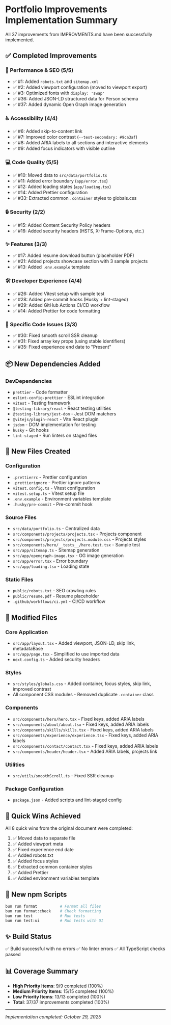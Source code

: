 # Portfolio Improvements Implementation Summary

All 37 improvements from IMPROVMENTS.md have been successfully implemented.

## ✅ Completed Improvements

### 🚀 Performance & SEO (5/5)

- ✅ #1: Added `robots.txt` and `sitemap.xml`
- ✅ #2: Added viewport configuration (moved to viewport export)
- ✅ #3: Optimized fonts with `display: 'swap'`
- ✅ #36: Added JSON-LD structured data for Person schema
- ✅ #37: Added dynamic Open Graph image generation

### ♿ Accessibility (4/4)

- ✅ #6: Added skip-to-content link
- ✅ #7: Improved color contrast (`--text-secondary: #9ca3af`)
- ✅ #8: Added ARIA labels to all sections and interactive elements
- ✅ #9: Added focus indicators with visible outline

### 💻 Code Quality (5/5)

- ✅ #10: Moved data to `src/data/portfolio.ts`
- ✅ #11: Added error boundary (`app/error.tsx`)
- ✅ #12: Added loading states (`app/loading.tsx`)
- ✅ #14: Added Prettier configuration
- ✅ #33: Extracted common `.container` styles to globals.css

### 🔒 Security (2/2)

- ✅ #15: Added Content Security Policy headers
- ✅ #16: Added security headers (HSTS, X-Frame-Options, etc.)

### ✨ Features (3/3)

- ✅ #17: Added resume download button (placeholder PDF)
- ✅ #21: Added projects showcase section with 3 sample projects
- ✅ #13: Added `.env.example` template

### 🛠️ Developer Experience (4/4)

- ✅ #26: Added Vitest setup with sample test
- ✅ #28: Added pre-commit hooks (Husky + lint-staged)
- ✅ #29: Added GitHub Actions CI/CD workflow
- ✅ #14: Added Prettier for code formatting

### 🐛 Specific Code Issues (3/3)

- ✅ #30: Fixed smooth scroll SSR cleanup
- ✅ #31: Fixed array key props (using stable identifiers)
- ✅ #35: Fixed experience end date to "Present"

## 📦 New Dependencies Added

### DevDependencies

- `prettier` - Code formatter
- `eslint-config-prettier` - ESLint integration
- `vitest` - Testing framework
- `@testing-library/react` - React testing utilities
- `@testing-library/jest-dom` - Jest DOM matchers
- `@vitejs/plugin-react` - Vite React plugin
- `jsdom` - DOM implementation for testing
- `husky` - Git hooks
- `lint-staged` - Run linters on staged files

## 📁 New Files Created

### Configuration

- `.prettierrc` - Prettier configuration
- `.prettierignore` - Prettier ignore patterns
- `vitest.config.ts` - Vitest configuration
- `vitest.setup.ts` - Vitest setup file
- `.env.example` - Environment variables template
- `.husky/pre-commit` - Pre-commit hook

### Source Files

- `src/data/portfolio.ts` - Centralized data
- `src/components/projects/projects.tsx` - Projects component
- `src/components/projects/projects.module.css` - Projects styles
- `src/components/hero/__tests__/hero.test.tsx` - Sample test
- `src/app/sitemap.ts` - Sitemap generation
- `src/app/opengraph-image.tsx` - OG image generation
- `src/app/error.tsx` - Error boundary
- `src/app/loading.tsx` - Loading state

### Static Files

- `public/robots.txt` - SEO crawling rules
- `public/resume.pdf` - Resume placeholder
- `.github/workflows/ci.yml` - CI/CD workflow

## 🔧 Modified Files

### Core Application

- `src/app/layout.tsx` - Added viewport, JSON-LD, skip link, metadataBase
- `src/app/page.tsx` - Simplified to use imported data
- `next.config.ts` - Added security headers

### Styles

- `src/styles/globals.css` - Added container, focus styles, skip link, improved contrast
- All component CSS modules - Removed duplicate `.container` class

### Components

- `src/components/hero/hero.tsx` - Fixed keys, added ARIA labels
- `src/components/about/about.tsx` - Fixed keys, added ARIA labels
- `src/components/skills/skills.tsx` - Fixed keys, added ARIA labels
- `src/components/experience/experience.tsx` - Fixed keys, added ARIA labels
- `src/components/contact/contact.tsx` - Fixed keys, added ARIA labels
- `src/components/header/header.tsx` - Added ARIA labels, projects link

### Utilities

- `src/utils/smoothScroll.ts` - Fixed SSR cleanup

### Package Configuration

- `package.json` - Added scripts and lint-staged config

## 🎯 Quick Wins Achieved

All 8 quick wins from the original document were completed:

1. ✅ Moved data to separate file
2. ✅ Added viewport meta
3. ✅ Fixed experience end date
4. ✅ Added robots.txt
5. ✅ Added focus styles
6. ✅ Extracted common container styles
7. ✅ Added Prettier
8. ✅ Added environment variables template

## 🚀 New npm Scripts

```bash
bun run format          # Format all files
bun run format:check    # Check formatting
bun run test            # Run tests
bun run test:ui         # Run tests with UI
```

## ✨ Build Status

✅ Build successful with no errors
✅ No linter errors
✅ All TypeScript checks passed

## 📊 Coverage Summary

- **High Priority Items**: 9/9 completed (100%)
- **Medium Priority Items**: 15/15 completed (100%)
- **Low Priority Items**: 13/13 completed (100%)
- **Total**: 37/37 improvements completed (100%)

---

_Implementation completed: October 29, 2025_
